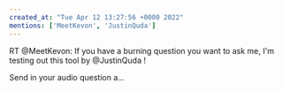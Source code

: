 ```yaml
---
created_at: "Tue Apr 12 13:27:56 +0000 2022"
mentions: ['MeetKevon', 'JustinQuda']
---
```


RT @MeetKevon: If you have a burning question you want to ask me, I'm testing out this tool by @JustinQuda !

Send in your audio question a…